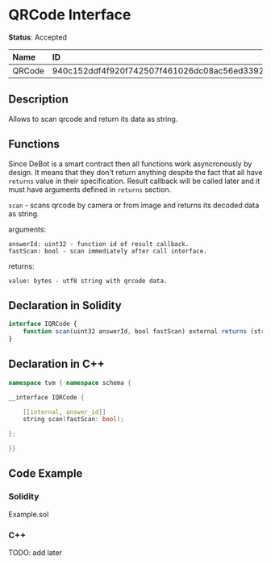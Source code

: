 # QRCode Interface

**Status**: Accepted

| Name         | ID                                                                |
| :--------    | :---------------------------------------------------------------- |
| QRCode       | 940c152ddf4f920f742507f461026dc08ac56ed3392944d6d3863a409570056b  |


## Description

Allows to scan qrcode and return its data as string.

## Functions

Since DeBot is a smart contract then all functions work asyncronously by design. It means that they don't return anything despite the fact that all have `returns` value in their specification. Result callback will be called later and it must have arguments defined in `returns` section.

`scan` - scans qrcode by camera or from image and returns its decoded data as string.

arguments:

	answerId: uint32 - function id of result callback.
	fastScan: bool - scan immediately after call interface.

returns:

	value: bytes - utf8 string with qrcode data.

## Declaration in Solidity

```jsx
interface IQRCode {
	function scan(uint32 answerId, bool fastScan) external returns (string value);
}
```

## Declaration in C++

```cpp
namespace tvm { namespace schema {

__interface IQRCode {

	[[internal, answer_id]]
	string scan(fastScan: bool);

};

}}
```

## Code Example

### Solidity

Example.sol

### C++

TODO: add later
